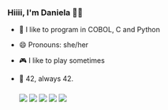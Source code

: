 ### Hiiii, I'm Daniela 👩‍💻

- 🌱 I like to program in COBOL, C and Python
- 😄 Pronouns: she/her
- 🎮 I like to play sometimes 
- 👾 42, always 42.

  
  ###
  <div>
    <a href = "https://instagram.com/_danielacoco" target = "_blank"><img src = "https://img.shields.io/badge/-Instagram-%23E4405F?style=for-the-badge&logo=instagram&logoColor=white" target = "_blank"></a>
    <a href = "mailto:daniela.matus@hotmail.com"><img src = "https://img.shields.io/badge/-Gmail-%23333?style=for-the-badge&logo=gmail&logoColor=white" target = "_blank"></a>
    <a href = "https://www.linkedin.com/in/daniela-matus-4974268a/" target = "_blank"><img src = "https://img.shields.io/badge/-LinkedIn-%230077B5?style=for-the-badge&logo=linkedin&logoColor=white" target = "_blank"></a>
    <a href = "https://medium.com/@vserion"><img src = "https://img.shields.io/badge/Medium-12100E?style=for-the-badge&logo=medium&logoColor=white" target = "_blank"></a>
    <a href = "https://t.me/vserion"><img src="https://img.shields.io/badge/Telegram-2CA5E0?style=for-the-badge&logo=telegram&logoColor=white" target = "_blank"></a>
  </div>

  
